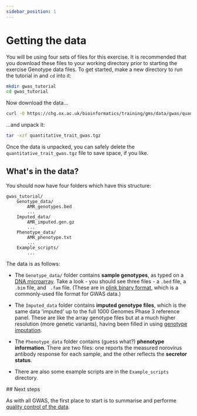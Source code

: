 ```yaml
---
sidebar_position: 1
---
```


# Getting the data

You will be using four sets of files for this exercise. It is recommended that you download these files to your working directory prior to starting the exercise Genotype data files.  To get started, make a new directory to run the tutorial in and `cd` into it:
```sh
mkdir gwas_tutorial
cd gwas_tutorial
```

Now download the data...
```sh
curl -O https://chg.ox.ac.uk/bioinformatics/training/gms/data/gwas/quantitative_trait_gwas.tgz
```
...and unpack it:
```sh
tar -xzf quantitative_trait_gwas.tgz
```

Once the data is unpacked, you can safely delete the `quantitative_trait_gwas.tgz` file to save space, if you like.

## What's in the data?

You should now have four folders which have this structure:
```
gwas_tutorial/
	Genotype_data/
		AMR_genotypes.bed
		...
	Imputed_data/
		AMR_imputed.gen.gz
		...
	Phenotype_data/
		AMR_phenotype.txt
		...
	Example_scripts/
		...
```

The data is as follows:

* The `Genotype_data/` folder contains **sample genotypes**, as typed on a [DNA microarray](https://en.wikipedia.org/wiki/DNA_microarray).  Take a look - you should see three files - a `.bed` file, a `.bim` file, and ` .fam` file.  (These are in [plink binary format](https://www.cog-genomics.org/plink/1.9/input#bed), which is a commonly-used file format for GWAS data.)

* The `Imputed_data` folder contains **imputed genotype files**, which is the same data 'imputed' up to the full 1000 Genomes Phase 3 reference panel.  These are like the array genotype files but at a much higher resolution (more genetic variants), having been filled in using [genotype imputation](https://doi.org/10.1038/s10038-023-01213-6).

* The `Phenotype_data` folder contains (guess what?) **phenotype information**.  There are two files: one reports the measured norovirus antibody response for each sample, and the other reflects the **secretor status**.

* There are also some example scripts are in the `Example_scripts` directory.

## Next steps

As with all GWAS, the first place to start is to summarise and performe [quality control of the data](./qc_genotypes.md).
